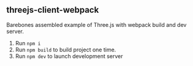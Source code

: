 ## threejs-client-webpack

Barebones assembled example of Three.js with webpack build and dev server.

1. Run `npm i`
2. Run `npm build` to build project one time.
2. Run `npm dev` to launch development server